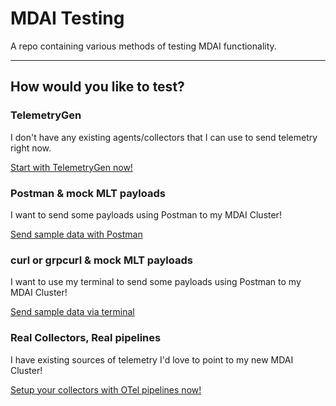 # MDAI Testing

A repo containing various methods of testing MDAI functionality.

----

## How would you like to test?

### TelemetryGen

I don't have any existing agents/collectors that I can use to send telemetry right now.

[Start with TelemetryGen now!](./testing/telemetrygen.md)


### Postman & mock MLT payloads

I want to send some payloads using Postman to my MDAI Cluster!

[Send sample data with Postman](./testing/postman.md)


### curl or grpcurl & mock MLT payloads

I want to use my terminal to send some payloads using Postman to my MDAI Cluster!

[Send sample data via terminal](./testing/curl_grpcurl.md)


### Real Collectors, Real pipelines

I have existing sources of telemetry I'd love to point to my new MDAI Cluster!

[Setup your collectors with OTel pipelines now!](./testing/real_collector_agent.md)

